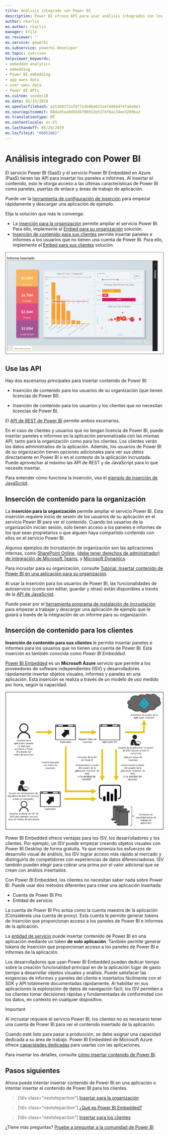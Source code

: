 ```yaml
---
title: Análisis integrado con Power BI
description: Power BI ofrece API para usar análisis integrados con los paneles e informes en las aplicaciones. Aprenda más sobre la inserción con Power BI tanto en entornos PaaS como SaaS mediante software de análisis integrado, herramientas de análisis integrado o herramientas de inteligencia empresarial de análisis integrado.
author: rkarlin
ms.author: rkarlin
manager: kfile
ms.reviewer: ''
ms.service: powerbi
ms.subservice: powerbi-developer
ms.topic: overview
helpviewer_keywords:
- embedded analytics
- embedding
- Power BI embedding
- app owns data
- user owns data
- Power BI APIs
ms.custom: seodec18
ms.date: 05/15/2019
ms.openlocfilehash: a212691f2af877e3b86e021a4f48644f4fa6e8e3
ms.sourcegitcommit: 60dad5aa0d85db790553e537bf8ac34ee3289ba3
ms.translationtype: MT
ms.contentlocale: es-ES
ms.lasthandoff: 05/29/2019
ms.locfileid: "66051061"
---
```

# <a name="embedded-analytics-with-power-bi"></a>Análisis integrado con Power BI

El servicio Power BI (SaaS) y el servicio Power BI Embedded en Azure (PaaS) tienen las API para insertar los paneles e informes. Al insertar el contenido, esto le otorga acceso a las últimas características de Power BI como paneles, puertas de enlace y áreas de trabajo de aplicación.

Puede ver la [herramienta de configuración de inserción](https://aka.ms/embedsetup) para empezar rápidamente y descargar una aplicación de ejemplo.

Elija la solución que más le convenga:

* La [inserción para la organización](embedding.md#embedding-for-your-organization) permite ampliar el servicio Power BI. Para ello, implemente el [Embed para su organización](https://aka.ms/embedsetup/UserOwnsData) solución.
* [Inserción de contenido para sus clientes](embedding.md#embedding-for-your-customers) permite insertar paneles e informes a los usuarios que no tienen una cuenta de Power BI. Para ello, implemente el [Embed para sus clientes](https://aka.ms/embedsetup/AppOwnsData) solución.

![Ejemplo de PBIE](media/what-can-you-do/what-can-you-do-02.png)

## <a name="use-apis"></a>Use las API

Hay dos escenarios principales para insertar contenido de Power BI:
- Inserción de contenido para los usuarios de su organización (que tienen licencias de Power BI). 
 
- Inserción de contenido para los usuarios y los clientes que no necesitan licencias de Power BI. 

El [API de REST de Power BI](https://docs.microsoft.com/rest/api/power-bi/) permite ambos escenarios.

En el caso de clientes y usuarios que no tengan licencia de Power BI, puede insertar paneles e informes en la aplicación personalizada con las mismas API, tanto para la organización como para los clientes. Los clientes verán los datos administrados de la aplicación. Además, los usuarios de Power BI de su organización tienen opciones adicionales para ver *sus datos* directamente en Power BI o en el contexto de la aplicación incrustada. Puede aprovechar al máximo las API de REST y de JavaScript para lo que necesite insertar.

Para entender cómo funciona la inserción, vea el [ejemplo de inserción de JavaScript](https://microsoft.github.io/PowerBI-JavaScript/demo/).

## <a name="embedding-for-your-organization"></a>Inserción de contenido para la organización

La **inserción para la organización** permite ampliar el servicio Power BI. Esta inserción requiere inicio de sesión de los usuarios de su aplicación en el servicio Power BI para ver el contenido. Cuando los usuarios de la organización inician sesión, solo tienen acceso a los paneles e informes de los que sean propietarios o que alguien haya compartido contenido con ellos en el servicio Power BI.

Algunos ejemplos de incrustación de organización son las aplicaciones internas, como [SharePoint Online](https://powerbi.microsoft.com/blog/integrate-power-bi-reports-in-sharepoint-online/), [(debe tener derechos de administrador) de integración de Microsoft Teams](https://powerbi.microsoft.com/blog/power-bi-teams-up-with-microsoft-teams/), y [Microsoft Dynamics](https://docs.microsoft.com/dynamics365/customer-engagement/basics/add-edit-power-bi-visualizations-dashboard).

Para incrustar para su organización, consulte [Tutorial: Insertar contenido de Power BI en una aplicación para su organización](embed-sample-for-your-organization.md).

Al usar la inserción para los usuarios de Power BI, las funcionalidades de autoservicio (como son editar, guardar y otras) están disponibles a través de la [API de JavaScript](https://github.com/Microsoft/PowerBI-JavaScript).

Puede pasar por el [herramienta programa de instalación de incrustación](https://aka.ms/embedsetup/UserOwnsData) para empezar a trabajar y descargar una aplicación de ejemplo que le guiará a través de la integración de un informe para su organización.

## <a name="embedding-for-your-customers"></a>Inserción de contenido para los clientes

**Inserción de contenido para sus clientes** le permite insertar paneles e informes para los usuarios que no tienen una cuenta de Power BI. Esta inserción es también conocida como *Power BI Embedded*.

[Power BI Embedded](azure-pbie-what-is-power-bi-embedded.md) es un **Microsoft Azure** servicio que permite a los proveedores de software independientes (ISV) y desarrolladores rápidamente insertar objetos visuales, informes y paneles en una aplicación. Esta inserción se realiza a través de un modelo de uso medido por hora, según la capacidad.

![Flujo de inserción para insertar contenido para los clientes](media/embedding/powerbi-embed-flow.png)

Power BI Embedded ofrece ventajas para los ISV, los desarrolladores y los clientes. Por ejemplo, un ISV puede empezar creando objetos visuales con Power BI Desktop de forma gratuita. Ya que minimiza los esfuerzos de desarrollo visual de análisis, los ISV lograr acceso más rápido al mercado y distinguirlo de competidores con experiencias de datos diferenciadoras. ISV también pueden elegir para cobrar una prima por el valor adicional que se crean con análisis insertados.

Con Power BI Embedded, los clientes no necesitan saber nada sobre Power BI. Puede usar dos métodos diferentes para crear una aplicación insertada:
- Cuenta de Power BI Pro 
- Entidad de servicio 

La cuenta de Power BI Pro actúa como la cuenta maestra de la aplicación (Considérela una cuenta de proxy). Esta cuenta le permite generar tokens de inserción que proporcionan acceso a los paneles de Power BI e informes de la aplicación.

La [entidad de servicio](embed-service-principal.md) puede insertar contenido de Power BI en una aplicación mediante un token **de solo aplicación**. También permite generar tokens de inserción que proporcionan acceso a los paneles de Power BI e informes de la aplicación.

Los desarrolladores que usan Power BI Embedded pueden dedicar tiempo sobre la creación funcionalidad principal en de la aplicación lugar de gasto tiempo a desarrollar objetos visuales y análisis. Puede satisfacer las exigencias de informes y paneles del cliente e insertarlos fácilmente con el SDK y API totalmente documentadas rápidamente. Al habilitar en sus aplicaciones la exploración de datos de navegación fácil, los ISV permiten a los clientes tomar decisiones rápidas y fundamentadas de conformidad con los datos, en contexto en cualquier dispositivo.

> [!IMPORTANT]
> Al incrustar requiere el servicio Power BI, los clientes no es necesario tener una cuenta de Power BI para ver el contenido insertado de la aplicación. 

Cuando esté listo para pasar a producción, se debe asignar una capacidad dedicada a su área de trabajo. Power BI Embedded de Microsoft Azure ofrece [capacidades dedicadas](azure-pbie-create-capacity.md) para usarlas con las aplicaciones.

Para insertar los detalles, consulte [cómo insertar contenido de Power BI](embed-sample-for-customers.md).

## <a name="next-steps"></a>Pasos siguientes

Ahora puede intentar insertar contenido de Power BI en una aplicación o intentar insertar el contenido de Power BI para los clientes.

> [!div class="nextstepaction"]
> [Insertar para la organización](embed-sample-for-your-organization.md)

> [!div class="nextstepaction"]
> [¿Qué es Power BI Embedded?](azure-pbie-what-is-power-bi-embedded.md)

> [!div class="nextstepaction"]
>[Insertar para los clientes](embed-sample-for-customers.md)

¿Tiene más preguntas? [Pruebe a preguntar a la comunidad de Power BI](http://community.powerbi.com/)
